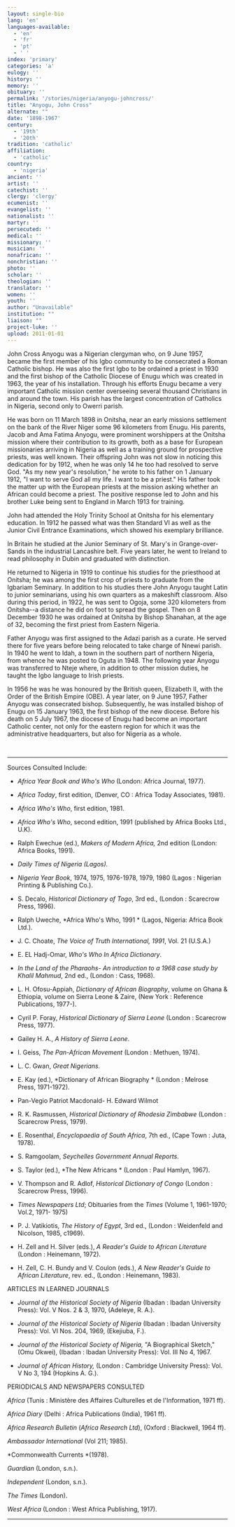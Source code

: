 ```yaml
---
layout: single-bio
lang: 'en'
languages-available:
  - 'en'
  - 'fr'
  - 'pt'
  - ' '
index: 'primary'
categories: 'a'
eulogy: ''
history: ''
memory: ''
obituary: ''
permalink: '/stories/nigeria/anyogu-johncross/'
title: "Anyogu, John Cross"
alternate: ""
date: '1898-1967'
century:
  - '19th'
  - '20th'
tradition: 'catholic'
affiliation:
  - 'catholic'
country:
  - 'nigeria'
ancient: ''
artist: ''
catechist: ''
clergy: 'clergy'
ecumenist: ''
evangelist: ''
nationalist: ''
martyr: ''
persecuted: ''
medical: ''
missionary: ''
musician: ''
nonafrican: ''
nonchristian: ''
photo: ''
scholar: ''
theologian: ''
translator: ''
women: ''
youth: ''
author: "Unavailable"
institution: ""
liaison: ""
project-luke: ''
upload: 2011-01-01
---
```




John Cross Anyogu was a Nigerian clergyman who, on 9 June 1957, became the first member of his Igbo community to be consecrated a Roman Catholic bishop.  He was also the first Igbo to be ordained a priest in 1930 and the first bishop of the Catholic Diocese of Enugu which was created in 1963, the year of his installation.
Through his efforts Enugu became a very important Catholic mission center overseeing several thousand Christians in and around the town. His parish has the largest concentration of Catholics in Nigeria, second only to Owerri parish.

He was born on 11 March 1898 in Onitsha, near an early missions settlement on the bank of the River Niger some 96 kilometers from Enugu. His parents, Jacob and Ama Fatima Anyogu, were prominent worshippers at the Onitsha mission where their contribution to its growth, both as a base for European missionaries arriving in Nigeria as well as a training ground for prospective priests, was well known. Their offspring John was not slow in noticing this dedication for by 1912, when he was only 14 he too had resolved to serve God. "As my new year's resolution," he wrote to his father on 1 January 1912,  "I want to serve God all my life. I want to be a priest." His father took the matter up with the European priests at the mission asking whether an African could become a priest. The positive response led to John and his brother Luke being sent to England in March 1913 for training.

John had attended the Holy Trinity School at Onitsha for his elementary education. In 1912 he passed what was then Standard VI as well as the Junior Civil Entrance Examinations, which showed his exemplary brilliance.

In Britain he studied at the Junior Seminary of St. Mary's in Grange-over-Sands in the industrial Lancashire belt. Five years later, he went to Ireland to read philosophy in Dubin and graduated with distinction.

He returned to Nigeria in 1919 to continue his studies for the priesthood at Onitsha; he was among the first crop of priests to graduate from the Igbariam Seminary. In addition to his studies there John Anyogu taught Latin to junior seminarians, using his own quarters as a makeshift classroom. Also during this period, in 1922, he was sent to Ogoja, some 320 kilometers from Onitsha--a distance he did on foot to spread the gospel. Then on 8 December 1930 he was ordained at Onitsha by Bishop Shanahan, at the age of 32, becoming the first priest from Eastern Nigeria.

Father Anyogu was first assigned to the Adazi parish as a curate. He served there for five years before being relocated to take charge of Nnewi parish. In 1940 he went to Idah, a town in the southern part of northern Nigeria, from whence he was posted to Oguta in 1948. The following year Anyogu was transferred to Nteje where, in addition to other mission duties, he taught the Igbo language to Irish priests.

In 1956 he was he was honoured by the British queen, Elizabeth II, with the Order of the British Empire (OBE). A year later, on 9 June 1957, Father Anyogu was consecrated bishop. Subsequently, he was installed bishop of Enugu on 15 January 1963, the first bishop of the new diocese.   Before his death on 5 July 1967, the diocese of Enugu had become an important Catholic center, not only for the eastern region for which it was the administrative headquarters, but also for Nigeria as a whole.

&nbsp;

---

Sources Consulted Include:

* *Africa Year Book and Who's Who*  (London: Africa Journal, 1977).

* *Africa Today*, first edition, (Denver, CO : Africa Today Associates, 1981).

* *Africa Who's Who*, first edition, 1981.

* *Africa Who's Who*, second edition, 1991 (published by Africa Books Ltd., U.K).

* Ralph Ewechue (ed.),  *Makers of Modern Africa,*  2nd edition  (London: Africa Books, 1991).

* *Daily Times of Nigeria (Lagos).*

* *Nigeria Year Book*, 1974, 1975, 1976-1978, 1979, 1980 (Lagos : Nigerian Printing &amp; Publishing Co.).

* S. Decalo, *Historical Dictionary of Togo*, 3rd ed., (London : Scarecrow Press, 1996).

* Ralph Uweche, *Africa Who's Who, 1991 *
(Lagos, Nigeria: Africa Book Ltd.).

* J. C. Choate, *The Voice of Truth International, 1991*,
Vol. 21 (U.S.A.)

* E. EL Hadj-Omar, *Who's Who In Africa Dictionary*.

* *In the Land of the Pharaohs- An introduction to a 1968 case study by
Khalil Mahmud*, 2nd ed., (London : Cass, 1968).

* L. H. Ofosu-Appiah, *Dictionary of African Biography*, volume on Ghana &amp; Ethiopia,
volume on Sierra Leone  &amp; Zaire, (New York : Reference Publications, 1977-).

* Cyril P. Foray, *Historical Dictionary of Sierra Leone* (London : Scarecrow Press, 1977).

* Gailey H. A., *A History of Sierra Leone*.

* I. Geiss, *The Pan-African Movement* (London : Methuen, 1974).

* L. C. Gwan, *Great Nigerians.*

* E. Kay (ed.), *Dictionary of African Biography * (London : Melrose Press, 1971-1972).

* Pan-Vegio Patriot Macdonald- H. Edward Wilmot

* R. K. Rasmussen, *Historical Dictionary of Rhodesia Zimbabwe* (London : Scarecrow Press, 1979).

* E. Rosenthal, *Encyclopaedia of South Africa*, 7th ed., (Cape Town : Juta, 1978).

* S. Ramgoolam, *Seychelles Government Annual Reports*.

* S. Taylor (ed.), *The New Africans * (London : Paul Hamlyn, 1967).

* V. Thompson and R. Adlof, *Historical Dictionary of Congo* (London : Scarecrow Press, 1996).

* *Times Newspapers Ltd*; Obituaries from the *Times* (Volume 1, 1961-1970;
Vol.2, 1971- 1975)

* P. J. Vatikiotis, *The History of Egypt*, 3rd ed., (London : Weidenfeld and Nicolson, 1985, c1969).

* H. Zell and H. Silver (eds.), *A Reader's Guide to African Literature* (London : Heinemann, 1972).

* H. Zell, C. H. Bundy and V. Coulon (eds.), *A New Reader's Guide to African Literature*, rev. ed., (London : Heinemann, 1983).

ARTICLES IN LEARNED JOURNALS

* *Journal of the Historical Society of Nigeria* (Ibadan : Ibadan University Press): Vol. V Nos. 2 &amp; 3, 1970,  (Adeleye, R. A.).

* *Journal of the Historical Society of Nigeria* (Ibadan : Ibadan University Press): Vol. VI Nos. 204, 1969,  (Ekejiuba, F.).

* *Journal of the Historical Society of Nigeria,* "A Biographical Sketch,"  (Omu Okwei), (Ibadan : Ibadan University Press): Vol. III No 4, 1967.

* *Journal of African History,* (London : Cambridge University Press): Vol. V No 3, 194 (Hopkins A. G.).

PERIODICALS AND NEWSPAPERS CONSULTED

*Africa* (Tunis : Ministère des Affaires Culturelles et de l'Information, 1971 ff).

*Africa Diary* (Delhi : Africa Publications (India), 1961 ff).

*Africa Research Bulletin* (*Africa Research Ltd*), (Oxford : Blackwell, 1964 ff).

*Ambassador International* (Vol 211; 1985).

*Commonwealth Currents *(1978).

*Guardian* (London, s.n.).

*Independent* (London, s.n.).

*The Times* (London).

*West Africa* (London : West Africa Publishing, 1917).

---

